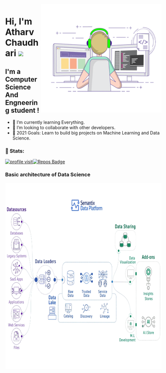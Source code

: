 <img align="right" alt="GIF" src="https://github.com/Atharv-Chaudhari/Atharv-Chaudhari/blob/ebe83577c1d40e367b7d8da71b612abe58fd3987/Profile%20Data/coding.gif" width="390" height="350" />

# Hi, I'm Atharv Chaudhari <img src="https://media.giphy.com/media/hvRJCLFzcasrR4ia7z/giphy.gif" width="35px">

## I'm a Computer Science And Engneering student !
- 🌱 I’m currently learning Everything.
- 👯 I’m looking to collaborate with other developers. 
- 🥅 2021 Goals: Learn to build big projects on Machine Learning and Data Science.

### 👦 Stats:

<div align="left">

[![profile visit](https://komarev.com/ghpvc/?username=Atharv-Chaudhari)](https://badges.pufler.dev)[![Repos Badge](https://badges.pufler.dev/repos/Atharv-Chaudhari)](https://badges.pufler.dev)
 
</div>

### Basic architecture of Data Science

<img align="center" alt="GIF" src="https://github.com/Atharv-Chaudhari/Atharv-Chaudhari/blob/c295bb183c29b10c7d21eb56a03f0b7cfb867113/machine%20learning%20gif.gif" width="1200" height="600" />
